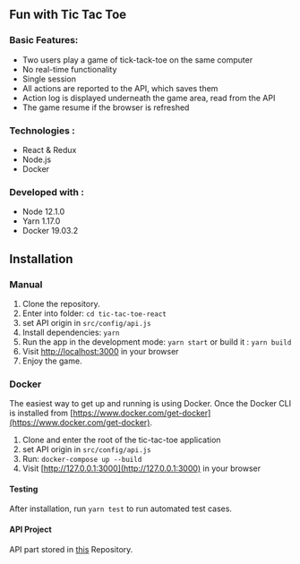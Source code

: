 ## Fun with Tic Tac Toe

### Basic Features:
* Two users play a game of tick-tack-toe on the same computer
* No real-time functionality
* Single session
* All actions are reported to the API, which saves them
* Action log is displayed underneath the game area, read from the API
* The game resume if the browser is refreshed

### Technologies :
* React & Redux
* Node.js
* Docker

### Developed with :
* Node 12.1.0
* Yarn 1.17.0
* Docker 19.03.2

## Installation

### Manual
1. Clone the repository.
2. Enter into folder: `cd tic-tac-toe-react`
3. set API origin in `src/config/api.js`
4. Install dependencies: `yarn`
5. Run the app in the development mode: `yarn start` or build it : `yarn build`
6. Visit [http://localhost:3000](http://localhost:3000) in your browser
7. Enjoy the game.

### Docker

The easiest way to get up and running is using Docker. Once the Docker CLI is installed from [https://www.docker.com/get-docker](https://www.docker.com/get-docker).

1. Clone and enter the root of the tic-tac-toe application
2. set API origin in `src/config/api.js`
3. Run: `docker-compose up --build`
4. Visit [http://127.0.0.1:3000](http://127.0.0.1:3000) in your browser

#### Testing
After installation, run `yarn test` to run automated test cases.

#### API Project 
API part stored in [this](https://github.com/sabHIML/tic-tac-toe-api) Repository.  
 
